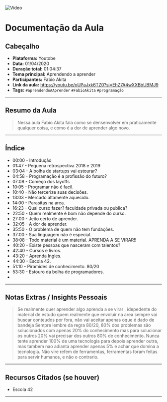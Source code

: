 ![Video](https://img.youtube.com/vi/hUBwY41zEEXBZ/maxresdefault.jpg)


# Documentação da Aula
## Cabeçalho

- **Plataforma:** Youtobe 
- **Data:** 01/04/2020
- **Duração total:** 01:04:37  
- **Tema principal:** Aprendendo a aprender
- **Participantes:** Fabio Akita
- **Link da aula:** https://youtu.be/oUPaJxk6TZ0?si=EhZ7A4wXXBbUBMJ9 
- **Tags:** `#aprendendoAAprender` `#FabioAkita` `#programação`


---

## Resumo da Aula

> Nessa aula Fabio Akita fala como se densenvolver em praticamente qualquer coisa, e como é a dor de aprender algo novo.
---

## Índice

- 00:00 - Introdução
- 01:47 - Pequena retrospectiva 2018 e 2019
- 03:04 - A bolha de startups vai estourar? 
- 04:58 - Programação é a profissão do futuro?
- 07:08 - Começo dos layoffs  
- 10:05 - Programar não é facil.
- 10:40 - Não tercerize suas decisões. 
- 13:03 - Mercado altamente aquecido.
- 14:00 - Parasitas na area.  
- 16:23 - Qual curso fazer? faculdade privada ou publica? 
- 22:50 - Quem realmente é bom não depende do curso.
- 27:00 - Jeito certo de aprender.
- 32:05 - A dor de aprender.  
- 35:50 - O problema de quem não tem fundações. 
- 37:00 - Sua linguagem não é especial.
- 38:08 - Todo material é um material. APRENDA A SE VIRAR!! 
- 40:20 - Existe pessoas que nasceram com talentos? 
- 42:40 - Cursos e livros.  
- 43:20 - Aprenda Ingles.
- 44:30 - Escola 42.  
- 51:10 - Piramides de conhecimento. 80/20
- 53:30 - Estouro da bolha de programadores.  
- 
---

## Notas Extras / Insights Pessoais

> Se realmente quer aprender algo aprenda a se virar , idepedente do material de estudo quem realmente que envoluir na area sempre vai buscar conteudos por fora, não vai aceitar apenas oque é dado de bandeja
> Sempre lembre da regra 80/20, 80% dos problemas são solucionados com apenas 20% do conhecimento mas para solucionar os outros 20% vai precisar dos outros 80% de conhecimento. Nunca tente aprender 100% de uma tecnologia para depois aprender outra, mas tambem nao adianta aprender apenas 5% e achar que domina a tecnologia.
> Não vire refem de ferramentas, ferramentas foram feitas para servir humanos, e não o contrario.

---

## Recursos Citados (se houver)

- Escola 42

---

